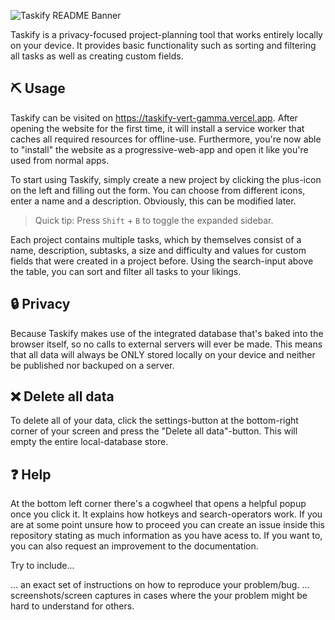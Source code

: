 
![Taskify README Banner](https://github.com/user-attachments/assets/a64fa617-2207-4823-b882-d06757383a54)

Taskify is a privacy-focused project-planning tool that works entirely locally on your device. It provides basic functionality such as sorting and filtering all tasks as well as creating custom fields.   

## ⛏️ Usage

Taskify can be visited on https://taskify-vert-gamma.vercel.app. After opening the website for the first time, it will install a service worker that caches all required resources for offline-use. Furthermore, you're now able to "install" the website as a progressive-web-app and open it like you're used from normal apps.

To start using Taskify, simply create a new project by clicking the plus-icon on the left and filling out the form. You can choose from different icons, enter a name and a description. Obviously, this can be modified later. 

> Quick tip: Press `Shift` + `B` to toggle the expanded sidebar.

Each project contains multiple tasks, which by themselves consist of a name, description, subtasks, a size and difficulty and values for custom fields that were created in a project before.
Using the search-input above the table, you can sort and filter all tasks to your likings. 

## 🔒 Privacy

Because Taskify makes use of the integrated database that's baked into the browser itself, so no calls to external servers will ever be made. This means that all data will always be ONLY stored locally on your device and neither be published nor backuped on a server.

## ❌️ Delete all data

To delete all of your data, click the settings-button at the bottom-right corner of your screen and press the "Delete all data"-button. This will empty the entire local-database store.

## ❓️ Help

At the bottom left corner there's a cogwheel that opens a helpful popup once you click it. It explains how hotkeys and search-operators work. 
If you are at some point unsure how to proceed you can create an issue inside this repository stating as much information as you have acess to. If you want to, you can also request an improvement to the documentation.

Try to include...

... an exact set of instructions on how to reproduce your problem/bug.
... screenshots/screen captures in cases where the your problem might be hard to understand for others.
